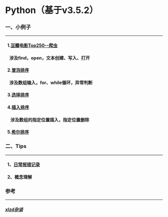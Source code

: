 # Python（基于v3.5.2）


###  一、小例子<br>
----------------------

####    1.[豆瓣电影Top250--爬虫](https://github.com/Sun0379/Python/blob/master/Douban_Top250.py)<br>
####      涉及find，open，文本创建、写入、打开
####    2.[冒泡排序](https://github.com/Sun0379/Python/blob/master/Bubble_Sort.py)<br>
####      涉及数组输入，for、while循环，异常判断
####    3.[选择排序](https://github.com/Sun0379/Python/blob/master/Select_Sort.py)<br>
####    4.[插入排序](https://github.com/Sun0379/Python/blob/master/Insert_Sort.py)<br>
####      涉及数组的指定位置插入，指定位置删除
####    5.[希尔排序](https://github.com/Sun0379/Python/blob/master/Shell_Sort.py)<br>

###  二、Tips<br>
----------------------

####    1、[日常报错记录](https://github.com/Sun0379/Python/blob/master/%E6%97%A5%E5%B8%B8%E6%8A%A5%E9%94%99%E8%AE%B0%E5%BD%95)<br>
####    2、概念理解


### 参考
-----------
##### [xlzd杂谈](https://xlzd.me/)<br>
